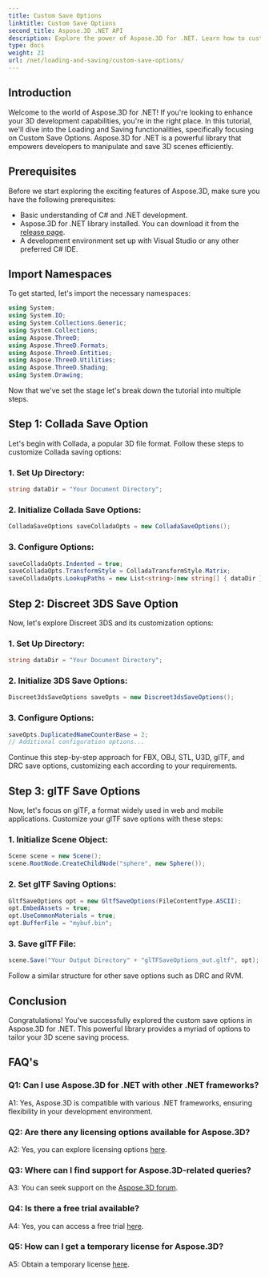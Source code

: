 ```yaml
---
title: Custom Save Options
linktitle: Custom Save Options
second_title: Aspose.3D .NET API
description: Explore the power of Aspose.3D for .NET. Learn how to customize your 3D scene saving with step-by-step guides on Collada, USD, 3DS, FBX, OBJ, STL, U3D, glTF, DRC, and RVM formats.
type: docs
weight: 21
url: /net/loading-and-saving/custom-save-options/
---
```

## Introduction

Welcome to the world of Aspose.3D for .NET! If you're looking to enhance your 3D development capabilities, you're in the right place. In this tutorial, we'll dive into the Loading and Saving functionalities, specifically focusing on Custom Save Options. Aspose.3D for .NET is a powerful library that empowers developers to manipulate and save 3D scenes efficiently.

## Prerequisites

Before we start exploring the exciting features of Aspose.3D, make sure you have the following prerequisites:

- Basic understanding of C# and .NET development.
- Aspose.3D for .NET library installed. You can download it from the [release page](https://releases.aspose.com/3d/net/).
- A development environment set up with Visual Studio or any other preferred C# IDE.

## Import Namespaces

To get started, let's import the necessary namespaces:

```csharp
using System;
using System.IO;
using System.Collections.Generic;
using System.Collections;
using Aspose.ThreeD;
using Aspose.ThreeD.Formats;
using Aspose.ThreeD.Entities;
using Aspose.ThreeD.Utilities;
using Aspose.ThreeD.Shading;
using System.Drawing;
```

Now that we've set the stage let's break down the tutorial into multiple steps.

## Step 1: Collada Save Option

Let's begin with Collada, a popular 3D file format. Follow these steps to customize Collada saving options:

### 1. Set Up Directory:
   ```csharp
   string dataDir = "Your Document Directory";
   ```

### 2. Initialize Collada Save Options:
   ```csharp
   ColladaSaveOptions saveColladaOpts = new ColladaSaveOptions();
   ```

### 3. Configure Options:
   ```csharp
   saveColladaOpts.Indented = true;
   saveColladaOpts.TransformStyle = ColladaTransformStyle.Matrix;
   saveColladaOpts.LookupPaths = new List<string>(new string[] { dataDir });
   ```

## Step 2: Discreet 3DS Save Option

Now, let's explore Discreet 3DS and its customization options:

### 1. Set Up Directory:
   ```csharp
   string dataDir = "Your Document Directory";
   ```

### 2. Initialize 3DS Save Options:
   ```csharp
   Discreet3dsSaveOptions saveOpts = new Discreet3dsSaveOptions();
   ```

### 3. Configure Options:
   ```csharp
   saveOpts.DuplicatedNameCounterBase = 2;
   // Additional configuration options...
   ```

Continue this step-by-step approach for FBX, OBJ, STL, U3D, glTF, and DRC save options, customizing each according to your requirements.

## Step 3: glTF Save Options

Now, let's focus on glTF, a format widely used in web and mobile applications. Customize your glTF save options with these steps:

### 1. Initialize Scene Object:
   ```csharp
   Scene scene = new Scene();
   scene.RootNode.CreateChildNode("sphere", new Sphere());
   ```

### 2. Set glTF Saving Options:
   ```csharp
   GltfSaveOptions opt = new GltfSaveOptions(FileContentType.ASCII);
   opt.EmbedAssets = true;
   opt.UseCommonMaterials = true;
   opt.BufferFile = "mybuf.bin";
   ```

### 3. Save glTF File:
   ```csharp
   scene.Save("Your Output Directory" + "glTFSaveOptions_out.gltf", opt);
   ```

Follow a similar structure for other save options such as DRC and RVM.

## Conclusion

Congratulations! You've successfully explored the custom save options in Aspose.3D for .NET. This powerful library provides a myriad of options to tailor your 3D scene saving process.

## FAQ's

### Q1: Can I use Aspose.3D for .NET with other .NET frameworks?

A1: Yes, Aspose.3D is compatible with various .NET frameworks, ensuring flexibility in your development environment.

### Q2: Are there any licensing options available for Aspose.3D?

A2: Yes, you can explore licensing options [here](https://purchase.aspose.com/buy).

### Q3: Where can I find support for Aspose.3D-related queries?

A3: You can seek support on the [Aspose.3D forum](https://forum.aspose.com/c/3d/18).

### Q4: Is there a free trial available?

A4: Yes, you can access a free trial [here](https://releases.aspose.com/).

### Q5: How can I get a temporary license for Aspose.3D?

A5: Obtain a temporary license [here](https://purchase.aspose.com/temporary-license/).
